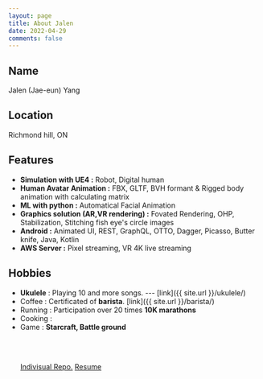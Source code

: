 ```yaml
---
layout: page
title: About Jalen
date: 2022-04-29
comments: false
---
```



## Name
Jalen (Jae-eun) Yang

## Location
Richmond hill, ON

## Features
* **Simulation with UE4 :** Robot, Digital human
* **Human Avatar Animation :** FBX, GLTF, BVH formant & Rigged body animation with calculating matrix
* **ML with python :** Automatical Facial Animation
* **Graphics solution (AR,VR rendering) :** Fovated Rendering, OHP, Stabilization, Stitching fish eye's circle images
* **Android :** Animated UI, REST, GraphQL, OTTO, Dagger, Picasso, Butter knife, Java, Kotlin
* **AWS Server :** Pixel streaming, VR 4K live streaming 

## Hobbies
* **Ukulele** : Playing 10 and more songs.      ---   [link]({{ site.url }}/ukulele/)
* Coffee : Certificated of **barista**.   [link]({{ site.url }}/barista/)
* Running : Participation over 20 times **10K marathons** 
* Cooking : 
* Game : **Starcraft, Battle ground**

<br><br>

<!-- 
[Jaeeun's Indivisual Repo.](https://github.com/jaeeun){: .btn}

[Resume]({{ site.url }}/Site/resume/){: .btn}
 -->

<ul class="entry-meta inline-list">
    <a class="btn zoombtn" href="https://github.com/jaeeun">Indivisual Repo.</a>
    <a class="btn zoombtn" href="{{ site.url }}/Site/resume/">Resume</a>
</ul>